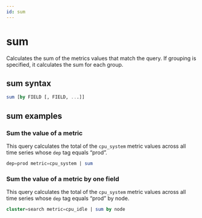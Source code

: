 ```yaml
---
id: sum
---
```


# sum

Calculates the sum of the metrics values that match the query. If grouping is specified, it calculates the sum for each group.

## sum syntax

```sql
sum [by FIELD [, FIELD, ...]]
```

## sum examples

### Sum the value of a metric 

This query calculates the total of the `cpu_system` metric values across all time series whose `dep` tag equals “prod”.

```sql
dep=prod metric=cpu_system | sum
```

### Sum the value of a metric by one field 

This query calculates the total of the `cpu_system` metric values across all time series whose `dep` tag equals “prod” by node.

```sql
cluster=search metric=cpu_idle | sum by node
```  
 
